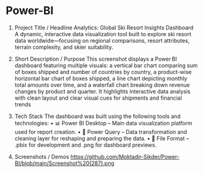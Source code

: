 # Power-BI
1. Project Title / Headline
Analytics: Global Ski Resort Insights Dashboard A dynamic, interactive data visualization tool built to explore ski resort data worldwide—focusing on regional comparisons, resort attributes, terrain complexity, and skier suitability.

2. Short Description / Purpose
This screenshot displays a Power BI dashboard featuring multiple visuals: a vertical bar chart comparing sum of boxes shipped and number of countries by country, a product-wise horizontal bar chart of boxes shipped, a line chart depicting monthly total amounts over time, and a waterfall chart breaking down revenue changes by product and quarter. It highlights interactive data analysis with clean layout and clear visual cues for shipments and financial trends
 
3. Tech Stack
The dashboard was built using the following tools and technologies:
• 📊 Power BI Desktop – Main data visualization platform used for report creation.
• 📂 Power Query – Data transformation and cleaning layer for reshaping and preparing the data.
• 📁 File Format – .pbix for development and .png for dashboard previews.

4. Screenshots / Demos
   https://github.com/Moktadir-Sikder/Power-BI/blob/main/Screenshot%20(287).png
